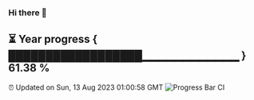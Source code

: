 ### Hi there 👋
⏳ Year progress { ██████████████████▁▁▁▁▁▁▁▁▁▁▁▁ } 61.38 %
---
⏰ Updated on Sun, 13 Aug 2023 01:00:58 GMT
![Progress Bar CI](https://github.com/liununu/liununu/workflows/Progress%20Bar%20CI/badge.svg)
